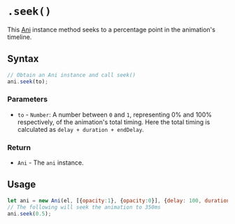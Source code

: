 # `.seek()`
This [Ani](..) instance method seeks to a percentage point in the animation's timeline.

## Syntax

```js
// Obtain an Ani instance and call seek()
ani.seek(to);
```

### Parameters
+ `to` - `Number`: A number between `0` and `1`, representing 0% and 100% respectively, of the animation's total timing. Here the total timing is calculated as `delay + duration + endDelay`.

### Return
+ `Ani` - The `ani` instance.

## Usage

```js
let ani = new Ani(el, [{opacity:1}, {opacity:0}], {delay: 100, duration:600});
// The following will seek the animation to 350ms
ani.seek(0.5);
```
